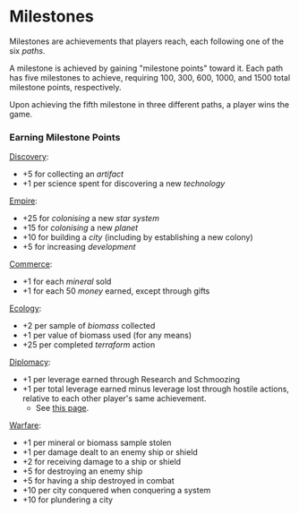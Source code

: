 # Milestones

Milestones are achievements that players reach, each following one of the six *paths*. 

A milestone is achieved by gaining "milestone points" toward it. Each path has five milestones to achieve, requiring 100, 300, 600, 1000, and 1500 total milestone points, respectively.

Upon achieving the fifth milestone in three different paths, a player wins the game.

### Earning Milestone Points

[Discovery](../../rulebook/discovery.md):
- +5 for collecting an *artifact*
- +1 per science spent for discovering a new *technology*

[Empire](../../rulebook/imperialism.md):
- +25 for *colonising* a new *star system*
- +15 for *colonising* a new *planet*
- +10 for building a *city* (including by establishing a new colony)
- +5 for increasing *development*

[Commerce](../../rulebook/commerce.md):
- +1 for each *mineral* sold
- +1 for each 50 *money* earned, except through gifts

[Ecology](../../rulebook/ecology.md):
- +2 per sample of *biomass* collected
- +1 per value of biomass used (for any means)
- +25 per completed *terraform* action

[Diplomacy](../../rulebook/diplomacy.md):
- +1 per leverage earned through Research and Schmoozing
- +1 per total leverage earned minus leverage lost through hostile actions, relative to each other player's same achievement.
  - See [this page](../reference/diplomacy_milestones.md).

[Warfare](../../rulebook/warfare.md):
- +1 per mineral or biomass sample stolen
- +1 per damage dealt to an enemy ship or shield
- +2 for receiving damage to a ship or shield
- +5 for destroying an enemy ship
- +5 for having a ship destroyed in combat
- +10 per city conquered when conquering a system
- +10 for plundering a city
